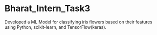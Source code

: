 # Bharat_Intern_Task3
Developed a ML Model for classifying iris flowers based on their features using Python, scikit-learn, and TensorFlow(keras).
